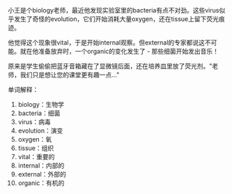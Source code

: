 小王是个biology老师，最近他发现实验室里的bacteria有点不对劲。这些virus似乎发生了奇怪的evolution，它们开始消耗大量oxygen，还在tissue上留下荧光痕迹。

他觉得这个现象很vital，于是开始internal观察。但external的专家都说这不可能。就在他准备放弃时，一个organic的变化发生了 - 那些细菌开始发出音乐！

原来是学生偷偷把蓝牙音箱藏在了显微镜后面，还在培养皿里放了荧光剂。"老师，我们只是想让您的课堂更有趣一点..."

单词解释：
1. biology：生物学
2. bacteria：细菌
3. virus：病毒
4. evolution：演变
5. oxygen：氧
6. tissue：组织
7. vital：重要的
8. internal：内部的
9. external：外部的
10. organic：有机的 